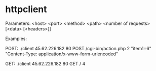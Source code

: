 # httpclient

Parameters: \<host> \<port> \<method> \<path> \<number of requests> [\<data> [\<headers>]]

Examples:

POST: ./client 45.62.226.182 80 POST /cgi-bin/action.php 2 "item1=6" "Content-Type: application/x-www-form-urlencoded"

GET: ./client 45.62.226.182 80 GET / 4
